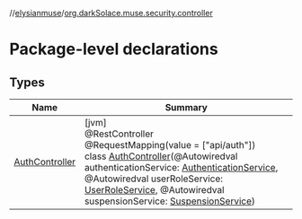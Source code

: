 //[elysianmuse](../../index.md)/[org.darkSolace.muse.security.controller](index.md)

# Package-level declarations

## Types

| Name | Summary |
|---|---|
| [AuthController](-auth-controller/index.md) | [jvm]<br>@RestController<br>@RequestMapping(value = [&quot;api/auth&quot;])<br>class [AuthController](-auth-controller/index.md)(@Autowiredval authenticationService: [AuthenticationService](../org.darkSolace.muse.security.service/-authentication-service/index.md), @Autowiredval userRoleService: [UserRoleService](../org.darkSolace.muse.user.service/-user-role-service/index.md), @Autowiredval suspensionService: [SuspensionService](../org.darkSolace.muse.user.service/-suspension-service/index.md)) |
